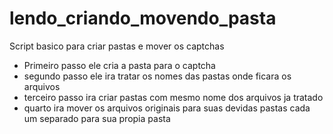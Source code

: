 # lendo_criando_movendo_pasta
Script basico para criar pastas e mover os captchas

- Primeiro passo ele cria a pasta para o captcha 
- segundo passo ele ira tratar os nomes das pastas onde ficara os arquivos
- terceiro passo ira criar pastas com mesmo nome dos arquivos ja tratado
- quarto ira mover os arquivos originais para suas devidas pastas cada um separado para sua propia pasta 
